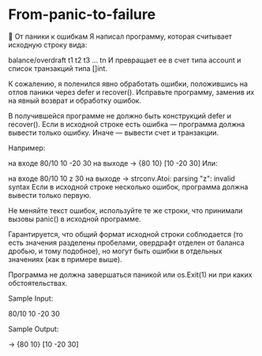 # From-panic-to-failure
🤔 От паники к ошибкам
Я написал программу, которая считывает исходную строку вида:

balance/overdraft t1 t2 t3 ... tn
И превращает ее в счет типа account и список транзакций типа []int.

К сожалению, я поленился явно обработать ошибки, положившись на отлов 
паники через defer и recover(). Исправьте программу, заменив их на явный 
возврат и обработку ошибок.

В получившейся программе не должно быть конструкций defer и recover(). 
Если в исходной строке есть ошибка — программа должна вывести только 
ошибку. Иначе — вывести счет и транзакции.

Например:

на входе 80/10 10 -20 30
на выходе -> {80 10} [10 -20 30]
Или:

на входе 80/10 10 z 30
на выходе -> strconv.Atoi: parsing "z": invalid syntax
Если в исходной строке несколько ошибок, программа должна вывести только 
первую.

Не меняйте текст ошибок, используйте те же строки, что принимали вызовы 
panic() в исходной программе.

Гарантируется, что общий формат исходной строки соблюдается (то есть 
значения разделены пробелами, овердрафт отделен от баланса дробью, и тому 
подобное), но могут быть ошибки в отдельных значениях (как в примере выше).

Программа не должна завершаться паникой или os.Exit(1) ни при каких 
обстоятельствах.

Sample Input:

80/10 10 -20 30

Sample Output:

-> {80 10} [10 -20 30]
